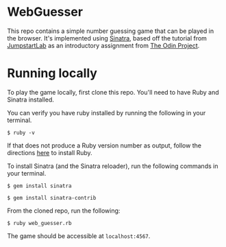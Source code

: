 # WebGuesser

This repo contains a simple number guessing game that can be played in the browser. It's implemented using [Sinatra](http://sinatrarb.com), based off the tutorial from [JumpstartLab](http://tutorials.jumpstartlab.com/projects/web_guesser.html) as an introductory assignment from [The Odin Project](https://www.theodinproject.com/courses/ruby-on-rails/lessons/sinatra-basics?ref=lnav).

# Running locally

To play the game locally, first clone this repo. You'll need to have Ruby and Sinatra installed.

You can verify you have ruby installed by running the following in your terminal.

`$ ruby -v`

If that does not produce a Ruby version number as output, follow the directions [here](https://www.ruby-lang.org/en/documentation/installation/) to install Ruby.

To install Sinatra (and the Sinatra reloader), run the following commands in your terminal.

`$ gem install sinatra`

`$ gem install sinatra-contrib`

From the cloned repo, run the following:

`$ ruby web_guesser.rb`

The game should be accessible at `localhost:4567`.